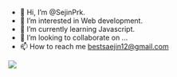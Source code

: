 - 👋 Hi, I’m @SejinPrk. 
- 👀 I’m interested in Web development.
- 🌱 I’m currently learning Javascript.
- 💞️ I’m looking to collaborate on ...
- 📫 How to reach me <bestsaejin12@gmail.com>

<!---
SejinPrk/SejinPrk is a ✨ special ✨ repository because its `README.md` (this file) appears on your GitHub profile.
You can click the Preview link to take a look at your changes.
--->

![](./profile-3d-contrib/profile-green-animate.svg)
